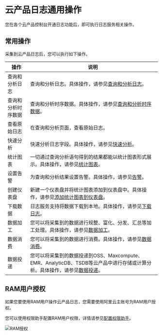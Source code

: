 # 云产品日志通用操作

您在各个云产品控制台开通日志功能后，即可执行日志服务相关操作。

## 常用操作

采集到云产品日志后，您可以执行如下操作。

|操作|说明|
|--|--|
|查询和分析日志|查询和分析日志。具体操作，请参见[查询和分析日志](/cn.zh-CN/查询与分析/查询和分析日志.md)。|
|查询和分析时序数据|查询和分析时序数据。具体操作，请参见[查询和分析时序数据](/cn.zh-CN/时序存储/查询与分析/查询和分析时序数据.md)。|
|查看原始日志|在查询和分析页面，查看原始日志。|
|快速分析|快速分析日志字段。具体操作，请参见[快速分析](/cn.zh-CN/查询与分析/查询语法与功能/快速分析.md)。|
|统计图表|一切通过查询分析语句得到的结果都能以统计图表形式展示。具体操作，请参见[统计图表](/cn.zh-CN/可视化与告警/统计图表/图表说明.md)。|
|设置告警|为查询和分析结果设置告警。具体操作，请参见[告警](/cn.zh-CN/告警（新版）/快速设置日志告警.md)。|
|创建仪表盘|新建一个仪表盘并将统计图表添加到仪表盘中。具体操作，请参见[添加统计图表到仪表盘](/cn.zh-CN/可视化与告警/仪表盘/添加统计图表到仪表盘.md)。|
|下载数据|日志服务支持将数据下载到本地。具体操作，请参见[下载日志](/cn.zh-CN/查询与分析/下载日志.md)。|
|数据加工|您可以将采集到的数据进行规整、富化、分发、汇总等加工处理。具体操作，请参见[数据加工](/cn.zh-CN/数据加工/简介.md)。|
|数据消费|您可以将采集到的数据进行消费。具体操作，请参见[数据消费](/cn.zh-CN/消费与投递/实时消费/简介.md)。|
|数据投递|您可以将采集到的数据投递到OSS、Maxcompute、EMR、AnalyticDB、TSDB等云产品中进行存储或计算分析。具体操作，请参见[数据投递](/cn.zh-CN/消费与投递/数据投递/简介.md)。|

## RAM用户授权

如果您要使用RAM用户操作云产品日志，您需要使用阿里云主账号为RAM用户授权。

您可以使用权限助手配置RAM用户权限，详情请参见[配置权限助手](/cn.zh-CN/开发指南/访问控制RAM/配置权限助手.md)。

![RAM授权](https://static-aliyun-doc.oss-accelerate.aliyuncs.com/assets/img/zh-CN/6530559951/p127811.png)

